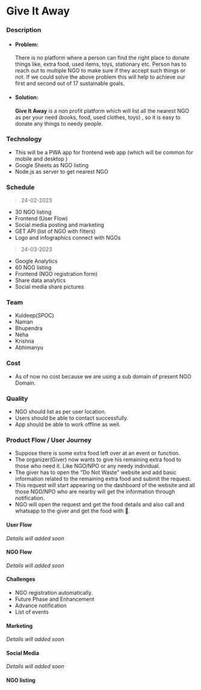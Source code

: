 # Give It Away
### Description
- #### Problem:
  There is no platform where a person can find the right place to donate things like, extra food, used items, toys, stationary etc. Person has to reach out to multiple NGO to make sure if they accept such things or not.
If we could solve the above problem this will help to achieve our first and second out of 17 sustainable goals.
- #### Solution: 
  **Give It Away** is a non profit platform which will list all the nearest NGO as per your need (books, food, used clothes, toys) , so it is easy to donate any things to needy people.

### Technology
- This will be a PWA app for frontend web app (which will be common for mobile and desktop )
- Google Sheets as NGO listing 
- Node.js as server to get nearest NGO
### Schedule
> 24-02-2023
- 30 NGO listing 
- Frontend (User Flow)
- Social media posting and marketing 
- GET API (list of NGO with filters)
- Logo and infographics connect with NGOs 

>24-03-2023
- Google Analytics 
- 60 NGO listing 
- Frontend (NGO registration form)
- Share data analytics
- Social media share pictures

### Team 
 - Kuldeep(SPOC)
 - Naman 
 - Bhupendra 
 - Neha 
 - Krishna 
 - Abhimanyu 

### Cost 
- As of now no cost because we are using a sub domain of present NGO Domain.

### Quality
- NGO should list as per user location.
- Users should be able to contact successfully.
- App should be able to work offline as well.
### Product Flow / User Journey
- Suppose there is some extra food left over at an event or function.
- The organizer(Giver) now wants to give his remaining extra food to those who need it. Like NGO/NPO  or any needy individual. 
- The giver has to open the "Do Not Waste" website and add basic information related to the remaining extra food and submit the request.
- This request will start appearing on the dashboard of the website and all those NGO/NPO who are nearby will get the information through notification.
- NGO will open the request and get the food details and also call and whatsapp to the giver and get the food with 🙂.

#### User Flow 
_Details will added soon_
####  NGO Flow
_Details will added soon_
#### Challenges
- NGO registration automatically. 
- Future Phase and Enhancement
- Advance notification
- List of events
#### Marketing 
_Details will added soon_
#### Social Media 
_Details will added soon_

#### NGO listing 
